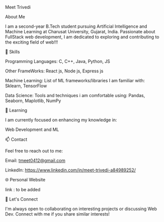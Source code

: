 Meet Trivedi

About Me

I am a second-year B.Tech student pursuing Artificial Intelligence and Machine Learning at Charusat University, Gujarat, India. Passionate about  FullStack web development, I am dedicated to exploring and contributing to the exciting field of web!!!

🚀 Skills

Programming Languages: C, C++, Java, Python, JS

Other FrameWorks: React js, Node js, Express js

Machine Learning: List of ML frameworks/libraries I am familiar with: Sklearn, TensorFlow

Data Science: Tools and techniques i am comfortable using: Pandas, Seaborn, Maplotlib, NumPy

🌱 Learning

I am currently focused on enhancing my knowledge in:

Web Development and ML

📫 Contact

Feel free to reach out to me:

Email: tmeet0412@gmail.com

LinkedIn: https://www.linkedin.com/in/meet-trivedi-a84989252/

🌐 Personal Website

link : to be added


🤝 Let's Connect

I'm always open to collaborating on interesting projects or discussing Web Dev. Connect with me if you share similar interests!
